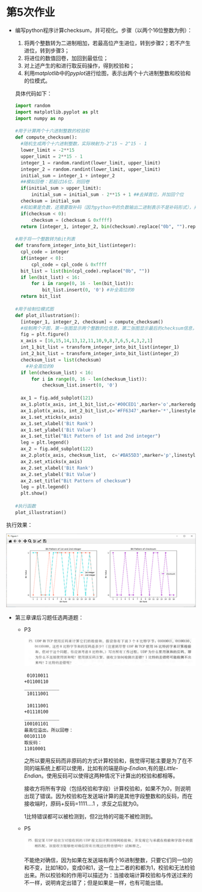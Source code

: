 # 第5次作业

+ 编写python程序计算checksum，并可视化。步骤（以两个16位整数为例）：

  1. 将两个整数转为二进制相加，若最高位产生进位，转到步骤2；若不产生进位，转到步骤3；
  2. 将进位的数值回卷，加回到最低位；
  3. 对上述产生的和进行取反码操作，得到校验和；
  4. 利用*matplotlib*中的*pyplot*进行绘图，表示出两个十六进制整数和校验和的位模式。

  具体代码如下：

  ```python
  import random
  import matplotlib.pyplot as plt
  import numpy as np
  
  #用于计算两个十六进制整数的校验和
  def compute_checksum():
  	#随机生成两个十六进制整数，实际映射为-2^15 ~ 2^15 - 1
  	lower_limit = -2**15
  	upper_limit = 2**15 - 1
  	integer_1 = random.randint(lower_limit, upper_limit)
  	integer_2 = random.randint(lower_limit, upper_limit)
  	initial_sum = integer_1 + integer_2
  	##模拟回卷：若超过16位，则回卷
  	if(initial_sum > upper_limit):
  		initial_sum = initial_sum - 2**15 + 1 ##去掉首位，并加回个位
  	checksum = initial_sum
  	#和如果是负数，还需要取补码（因为python中的负数输出二进制表示不是补码形式），并且求反
  	if(checksum < 0):
  		checksum = (checksum & 0xffff)
  	return [integer_1, integer_2, bin(checksum).replace("0b", "").replace("0", "a").replace("1", "0").replace("a", "1")]
  
  #用于将一个整数转为Bit列表
  def transform_integer_into_bit_list(integer):
  	cpl_code = integer
  	if(integer < 0):
  		cpl_code = cpl_code & 0xffff
  	bit_list = list(bin(cpl_code).replace("0b", ""))
  	if len(bit_list) < 16:
  		for i in range(0, 16 - len(bit_list)):
  			bit_list.insert(0, '0') #补全高位的0
  	return bit_list
  
  #用于绘制位模式图
  def plot_illustration():
  	[integer_1, integer_2, checksum] = compute_checksum()
  	#绘制两个子图，第一张图显示两个整数的位信息，第二张图显示最后的checksum信息，折线图表示
  	fig = plt.figure()
  	x_axis = [16,15,14,13,12,11,10,9,8,7,6,5,4,3,2,1]
  	int_1_bit_list = transform_integer_into_bit_list(integer_1)
  	int_2_bit_list = transform_integer_into_bit_list(integer_2)
  	checksum_list = list(checksum)
      #补全高位的0
  	if len(checksum_list) < 16:
  		for i in range(0, 16 - len(checksum_list)):
  			checksum_list.insert(0, '0') 
  
  	ax_1 = fig.add_subplot(121)
  	ax_1.plot(x_axis, int_1_bit_list,c='#00CED1',marker='o',markeredgewidth=1,markeredgecolor='w',linestyle='-.',  linewidth=2, markersize=7, label="1st integer",)
  	ax_1.plot(x_axis, int_2_bit_list,c='#FF6347',marker='*',linestyle=':',  linewidth=2, markersize=7, label="2nd integer")
  	ax_1.set_xticks(x_axis)
  	ax_1.set_xlabel('Bit Rank')
  	ax_1.set_ylabel('Bit Value')
  	ax_1.set_title("Bit Pattern of 1st and 2nd integer")
  	leg = plt.legend()
  	ax_2 = fig.add_subplot(122)
  	ax_2.plot(x_axis, checksum_list,  c='#BA55D3',marker='p',linestyle='--',  linewidth=2, markersize=7, label="checksum")
  	ax_2.set_xticks(x_axis)
  	ax_2.set_xlabel('Bit Rank')
  	ax_2.set_ylabel('Bit Value')
  	ax_2.set_title("Bit Pattern of checksum")
  	leg = plt.legend()
  	plt.show()
  
  #执行函数
  plot_illustration()
  ```

执行效果：

![](Assets/bit_pattern.png)



+ 第三章课后习题任选两道题：

  + P3

    ![](Assets/P3.png)

    ```
     01010011
    +01100110
    _____________
     10111001 
     
     10111001
    +01110100
    _____________
    100101101
    最高位溢出，所以回卷：
    00101110
    取反码：
    11010001
    ```

    之所以要用反码而非原码的方式计算校验和，我觉得可能主要是为了在不同的端系统上都可以使用，比如有的端是*Big-Endian*,有的是*Little-Endian*。使用反码可以使得这两种情况下计算出的校验和都相等。

    接收方将所有字段（包括校验和字段）计算校验和，如果不为0，则说明出现了错误。因为校验和在发送端计算的是其他字段整数和的反码，而在接收端时，原码+反码=1111....1 ，求反之后就为0。

    1比特错误都可以被检测到，但2比特的可能不被检测到。

  + P5
  
    ![](Assets/P5.png)
  
    不能绝对确信，因为如果在发送端有两个16进制整数，只要它们同一位的和不变，比如1和0，变成0和1，这一位上二者的和都为1，校验和无法检验出来。所以校验和的作用可以描述为：当接收端计算校验和与传送过来的不一样，说明肯定出错了；但是如果是一样，也有可能出错。
